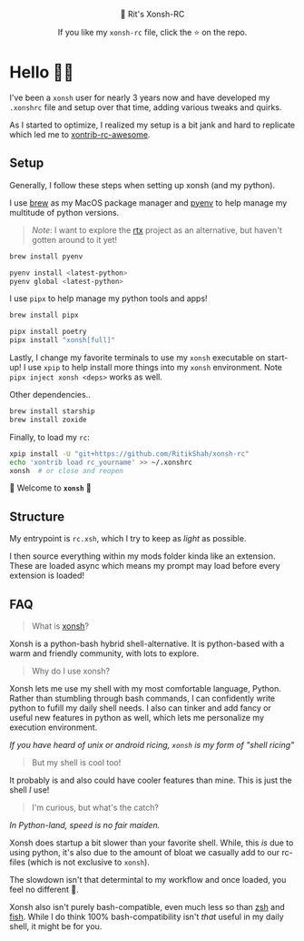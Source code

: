 <p align="center">
🐚 Rit's Xonsh-RC
</p>

<p align="center">
If you like my <code>xonsh-rc</code> file, click the ⭐ on the repo.
</p>

# Hello 👋🏽

I've been a `xonsh` user for nearly 3 years now and have developed my `.xonshrc` file and setup over that time, adding various tweaks and quirks.

As I started to optimize, I realized my setup is a bit jank and hard to replicate which led me to [xontrib-rc-awesome](https://github.com/anki-code/xontrib-rc-awesome).


## Setup

Generally, I follow these steps when setting up xonsh (and my python).

I use [brew](brew.sh) as my MacOS package manager and [pyenv](https://github.com/pyenv/pyenv) to help manage my multitude of python versions.

> *Note*: I want to explore the [rtx](https://github.com/jdxcode/rtx#comparison-to-asdf) project as an alternative, but haven't gotten around to it yet!

```bash
brew install pyenv

pyenv install <latest-python>
pyenv global <latest-python>
```

I use `pipx` to help manage my python tools and apps!

```bash
brew install pipx

pipx install poetry
pipx install "xonsh[full]"
```

Lastly, I change my favorite terminals to use my `xonsh` executable on start-up! I use `xpip` to help install more things into my `xonsh` environment. Note `pipx inject xonsh <deps>` works as well.

Other dependencies..

```bash
brew install starship
brew install zoxide
```

Finally, to load my `rc`:

```bash
xpip install -U "git+https://github.com/RitikShah/xonsh-rc"
echo 'xontrib load rc_yourname' >> ~/.xonshrc
xonsh  # or close and reopen
```

🎉 Welcome to **`xonsh`** 🎉

## Structure

My entrypoint is `rc.xsh`, which I try to keep as *light* as possible.

I then source everything within my mods folder kinda like an extension. These are loaded async which means my prompt may load before every extension is loaded!


## FAQ

> What is [xonsh](xon.sh)?

Xonsh is a python-bash hybrid shell-alternative. It is python-based with a warm and friendly community, with lots to explore.

> Why do I use xonsh?

Xonsh lets me use my shell with my most comfortable language, Python. Rather than stumbling through bash commands, I can confidently write python to fufill my daily shell needs. I also can tinker and add fancy or useful new features in python as well, which lets me personalize my execution environment.

*If you have heard of unix or android ricing, `xonsh` is my form of "shell ricing"* 

> But my shell is cool too!

It probably is and also could have cooler features than mine. This is just the shell *I* use!

> I'm curious, but what's the catch?

*In Python-land, speed is no fair maiden.*

Xonsh does startup a bit slower than your favorite shell. While, this *is* due to using python, it's also due to the amount of bloat we casually add to our rc-files (which is not exclusive to `xonsh`).

The slowdown isn't that determintal to my workflow and once loaded, you feel no different 🙂.

Xonsh also isn't purely bash-compatible, even much less so than [zsh](https://zsh.sourceforge.io/) and [fish](https://fishshell.com/). While I do think 100% bash-compatibility isn't *that* useful in my daily shell, it might be for you.
